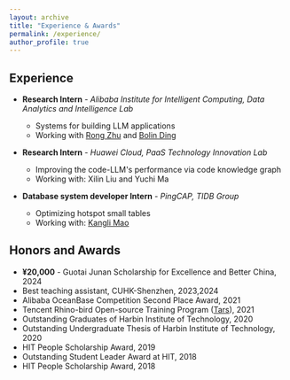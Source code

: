 ```yaml
---
layout: archive
title: "Experience & Awards"
permalink: /experience/
author_profile: true
---
```




## Experience



* **Research Intern** - *Alibaba Institute for Intelligent Computing, Data Analytics and Intelligence Lab*
  * Systems for building LLM applications
  * Working with [Rong Zhu](https://redgitcard.github.io/redgitcard/) and [Bolin Ding](https://bolinding.github.io/index.html)

* **Research Intern** - *Huawei Cloud, PaaS Technology Innovation Lab*
  * Improving the code-LLM's performance via code knowledge graph
  * Working with: Xilin Liu and Yuchi Ma

* **Database system developer Intern** - *PingCAP, TIDB Group*
  * Optimizing hotspot small tables
  * Working with: [Kangli Mao](https://github.com/tiancaiamao)


## Honors and Awards

- **¥20,000** - Guotai Junan Scholarship for Excellence and Better China, 2024
- Best teaching assistant, CUHK-Shenzhen, 2023,2024
- Alibaba OceanBase Competition Second Place Award, 2021
- Tencent Rhino-bird Open-source Training Program ([Tars](https://github.com/TarsCloud/Tars)), 2021
- Outstanding Graduates of Harbin Institute of Technology, 2020
- Outstanding Undergraduate Thesis of Harbin Institute of Technology, 2020
- HIT People Scholarship Award, 2019
- Outstanding Student Leader Award at HIT, 2018
- HIT People Scholarship Award, 2018